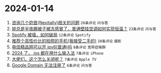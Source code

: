 # 2024-01-14

1. [咨询几个奶昔(Nexitally)相关的问题](https://www.v2ex.com/t/1008465) `26条评论` `问与答`
1. [娃总是半夜踢被子被冻感冒了，普通壁挂空调如何实现恒温？](https://www.v2ex.com/t/1008463) `23条评论` `问与答`
1. [Spotify 被墙，如何破局](https://www.v2ex.com/t/1008479) `12条评论` `Spotify`
1. [推荐个高性价比的拍照的手机(我接受二手的)](https://www.v2ex.com/t/1008487) `10条评论` `摄影`
1. [电信精品网可以开 ipv6(普通)吗](https://www.v2ex.com/t/1008484) `8条评论` `宽带症候群`
1. [2024 了， ios 都在用什么输入法](https://www.v2ex.com/t/1008490) `7条评论` `iPhone`
1. [大佬们，这个怎么关闭呢？](https://www.v2ex.com/t/1008474) `7条评论` `Apple TV`
1. [Google Domain 无法注册了](https://www.v2ex.com/t/1008462) `6条评论` `问与答`

